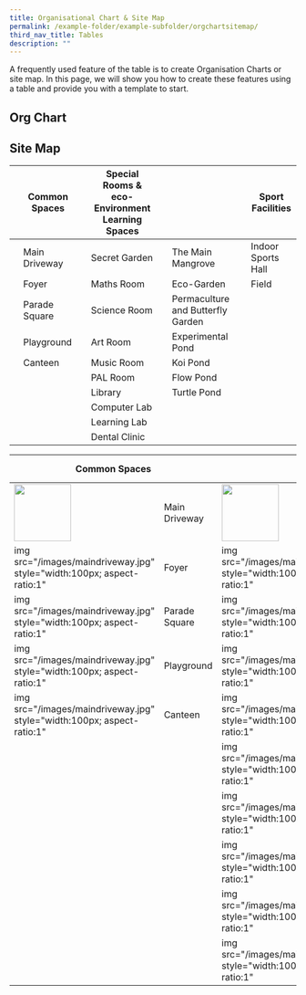 ```yaml
---
title: Organisational Chart & Site Map
permalink: /example-folder/example-subfolder/orgchartsitemap/
third_nav_title: Tables
description: ""
---
```

A frequently used feature of the table is to create Organisation Charts or site map. In this page, we will show you how to create these features using a table and provide you with a template to start.

##  Org Chart





## Site Map

|   | Common Spaces |   | Special Rooms &amp; eco-Environment Learning Spaces |   |                                   |   | Sport Facilities   |
|---|---------------|---|-------------------------------------------------|---|-----------------------------------|---|--------------------|
|   | Main Driveway |   | Secret Garden                                   |   | The Main Mangrove                 |   | Indoor Sports Hall |
|   | Foyer         |   | Maths Room                                      |   | Eco-Garden                        |   | Field              |
|   | Parade Square |   | Science Room                                    |   | Permaculture and Butterfly Garden |   |                    |
|   | Playground    |   | Art Room                                        |   | Experimental Pond                 |   |                    |
|   | Canteen       |   | Music Room                                      |   | Koi Pond                          |   |                    |
|   |               |   | PAL Room                                        |   | Flow Pond                         |   |                    |
|   |               |   | Library                                         |   | Turtle Pond                       |   |                    |
|   |               |   | Computer Lab                                    |   |                                   |   |                    |
|   |               |   | Learning Lab                                    |   |                                   |   |                    |
|   |               |   | Dental Clinic                                   |   |                                   |   |                    |



<table>
<thead>
  <tr>
    <th colspan="2">Common Spaces</th>
    <th colspan="4">Special Rooms &amp;<br>eco-Environment Learning Spaces&nbsp;&nbsp;</th>
    <th colspan="2">Sport Facilities</th>
  </tr>
</thead>
<tbody>
  <tr>
    <td><img style="width:100px; aspect-ratio:1" src="/images/maindriveway.jpg"></td>
    <td>Main Driveway<br></td>
    <td><img style="width:100px; aspect-ratio:1" src="/images/maindriveway.jpg"></td>
    <td>Secret Garden</td>
    <td><img style="width:100px; aspect-ratio:1" src="/images/maindriveway.jpg">
    </td><td>The Main Mangrove</td>
    <td>img src="maindriveway" style="width:100px; aspect-ratio:1"&gt;</td>
    <td>Indoor Sports Hall</td>
  </tr>
  <tr>
    <td>img src="/images/maindriveway.jpg" style="width:100px; aspect-ratio:1"</td>
    <td>Foyer</td>
    <td>img src="/images/maindriveway.jpg" style="width:100px; aspect-ratio:1"</td>
    <td>Maths Room</td>
    <td>img src="/images/maindriveway.jpg" style="width:100px; aspect-ratio:1"</td>
    <td>Eco-Garden</td>
    <td>img src="maindriveway" style="width:100px; aspect-ratio:1"&gt;</td>
    <td>Field</td>
  </tr>
  <tr>
    <td>img src="/images/maindriveway.jpg" style="width:100px; aspect-ratio:1"</td>
    <td>Parade Square</td>
    <td>img src="/images/maindriveway.jpg" style="width:100px; aspect-ratio:1"</td>
    <td>Science Room</td>
    <td>img src="/images/maindriveway.jpg" style="width:100px; aspect-ratio:1"</td>
    <td>Permaculture and<br>Butterfly Garden</td>
    <td></td>
    <td></td>
  </tr>
  <tr>
    <td>img src="/images/maindriveway.jpg" style="width:100px; aspect-ratio:1"</td>
    <td>Playground</td>
    <td>img src="/images/maindriveway.jpg" style="width:100px; aspect-ratio:1"</td>
    <td>Art Room</td>
    <td>img src="/images/maindriveway.jpg" style="width:100px; aspect-ratio:1"</td>
    <td>Experimental Pond</td>
    <td></td>
    <td></td>
  </tr>
  <tr>
    <td>img src="/images/maindriveway.jpg" style="width:100px; aspect-ratio:1"</td>
    <td>Canteen</td>
    <td>img src="/images/maindriveway.jpg" style="width:100px; aspect-ratio:1"</td>
    <td>Music Room</td>
    <td>img src="/images/maindriveway.jpg" style="width:100px; aspect-ratio:1"</td>
    <td>Koi Pond</td>
    <td></td>
    <td></td>
  </tr>
  <tr>
    <td></td>
    <td></td>
    <td>img src="/images/maindriveway.jpg" style="width:100px; aspect-ratio:1"</td>
    <td>PAL Room</td>
    <td>img src="/images/maindriveway.jpg" style="width:100px; aspect-ratio:1"</td>
    <td>Flow Pond</td>
    <td></td>
    <td></td>
  </tr>
  <tr>
    <td></td>
    <td></td>
    <td>img src="/images/maindriveway.jpg" style="width:100px; aspect-ratio:1"</td>
    <td>Library</td>
    <td>img src="/images/maindriveway.jpg" style="width:100px; aspect-ratio:1"</td>
    <td>Turtle Pond</td>
    <td></td>
    <td></td>
  </tr>
  <tr>
    <td></td>
    <td></td>
    <td>img src="/images/maindriveway.jpg" style="width:100px; aspect-ratio:1"</td>
    <td>Computer Lab</td>
    <td></td>
    <td></td>
    <td></td>
    <td></td>
  </tr>
  <tr>
    <td></td>
    <td></td>
    <td>img src="/images/maindriveway.jpg" style="width:100px; aspect-ratio:1"</td>
    <td>Learning Lab</td>
    <td></td>
    <td></td>
    <td></td>
    <td></td>
  </tr>
  <tr>
    <td></td>
    <td></td>
    <td>img src="/images/maindriveway.jpg" style="width:100px; aspect-ratio:1"</td>
    <td>Dental Clinic</td>
    <td></td>
    <td></td>
    <td></td>
    <td></td>
  </tr>
</tbody>
</table>